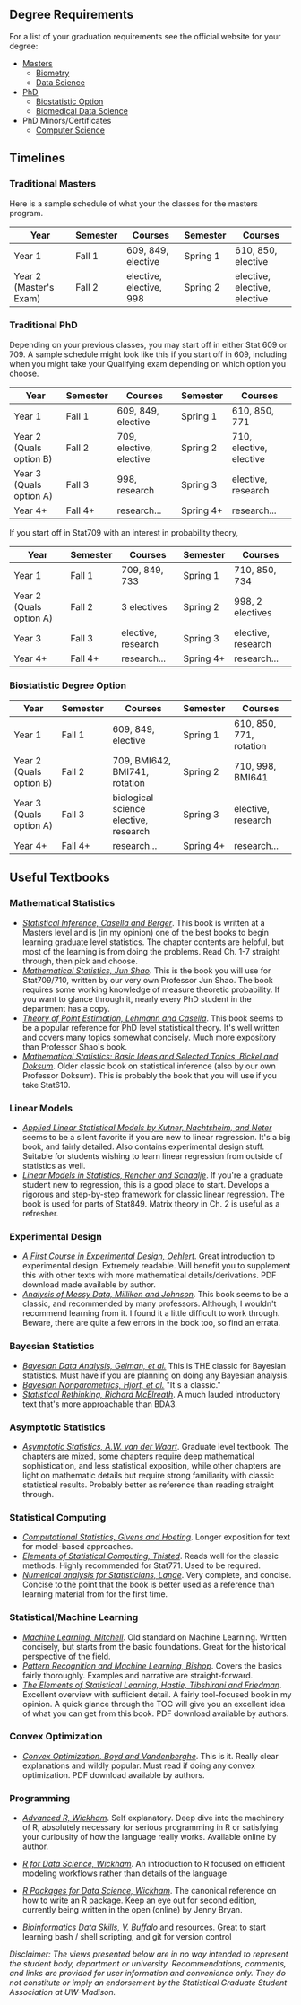 
## Degree Requirements

For a list of your graduation requirements see the official website for your degree:
* [Masters][masters-req]
  - [Biometry][biometry-req]
  - [Data Science][data-req]
* [PhD][phd-req]
  - [Biostatistic Option][bio-req]
  - [Biomedical Data Science][bmids-req]
* PhD Minors/Certificates
  - [Computer Science][cs]

[masters-req]: http://old-www.stat.wisc.edu/phd-masters/MS_Degree_Regulations 
[biometry-req]: https://stat.wisc.edu/graduate-studies/biometry/ 
[data-req]: https://stat.wisc.edu/wp-content/uploads/sites/870/2019/05/MSDS-Handbook-Fall-2018.pdf
[phd-req]: https://old-www.stat.wisc.edu/phd-masters/PhD_Degree_Regulations
[bio-req]: https://old-www.stat.wisc.edu/sites/default/files/Biostats%20Option%20Requirements%20Revised.pdf
[bmids-req]: https://biostat.wisc.edu/PHD-Biomedical-Data-Science
[cs]: https://www.cs.wisc.edu/graduate/graduate-phd-minor/


## Timelines

### Traditional Masters

Here is a sample schedule of what your the classes for the masters program.

| Year | Semester | Courses | Semester | Courses |
|---------|:------------|------------|-----------|---------|
| Year 1 | Fall 1 | 609, 849, elective| Spring 1 | 610, 850, elective | 
| Year 2 (Master's Exam) | Fall 2 | elective, elective, 998 | Spring 2 | elective, elective, elective | 


### Traditional PhD

Depending on your previous classes, you may start off in either Stat 609 or 709. A sample schedule might look like this if you start off in 609, including when you might take your Qualifying exam depending on which option you choose.

| Year | Semester | Courses | Semester | Courses |
|---------|:------------|-------|-----------|-------|
| Year 1 | Fall 1 | 609, 849, elective | Spring 1 | 610, 850, 771 |
|Year 2 (Quals option B)| Fall 2 | 709, elective, elective | Spring 2 | 710, elective, elective |
|Year 3 (Quals option A)| Fall 3 | 998, research | Spring 3 | elective, research |
|Year 4+ | Fall 4+ | research... | Spring 4+ | research... |


If you start off in Stat709 with an interest in probability theory,

| Year | Semester | Courses | Semester | Courses |
|---------|:------------|-------|-----------|-------|
| Year 1 | Fall 1 | 709, 849, 733 | Spring 1 | 710, 850, 734 |
|Year 2 (Quals option A) | Fall 2 | 3 electives | Spring 2 | 998, 2 electives |
|Year 3 | Fall 3 | elective, research | Spring 3 | elective, research |
|Year 4+ | Fall 4+ | research... | Spring 4+ | research... |




### Biostatistic Degree Option


| Year | Semester | Courses | Semester | Courses |
|---------|:------------|-------|-----------|-------|
| Year 1 | Fall 1 | 609, 849, elective | Spring 1 | 610, 850, 771, rotation |
|Year 2 (Quals option B)| Fall 2 | 709, BMI642, BMI741, rotation | Spring 2 | 710, 998, BMI641 |
|Year 3 (Quals option A)| Fall 3 | biological science elective, research | Spring 3 | elective, research |
|Year 4+ | Fall 4+ | research... | Spring 4+ | research... |


## Useful Textbooks

### Mathematical Statistics

* [*Statistical Inference, Casella and Berger*](https://search.library.wisc.edu/catalog/9910206891502121). This book is written at a
  Masters level and is (in my opinion) one of the best books to begin learning
  graduate level statistics. The chapter contents are helpful, but most of the
  learning is from doing the problems. Read Ch. 1-7 straight through, then pick and choose.
* [*Mathematical Statistics, Jun Shao*](https://search.library.wisc.edu/catalog/9910903294602121). This is the book you will use for
  Stat709/710, written by our very own Professor Jun Shao. The book requires some working
  knowledge of measure theoretic probability. If you want to glance through it, nearly every PhD student in the department has a copy.
* [*Theory of Point Estimation, Lehmann and Casella*](https://search.library.wisc.edu/catalog/9911032002902121). This book seems to be a
  popular reference for PhD level statistical theory. It's well written and
  covers many topics somewhat concisely. Much more expository than Professor Shao's book.
* [*Mathematical Statistics: Basic Ideas and Selected Topics, Bickel and
  Doksum*](https://search.library.wisc.edu/catalog/999915339002121). Older classic book on statistical inference (also by our own Professor Doksum). This is probably the
  book that you will use if you take Stat610.

### Linear Models

* [*Applied Linear Statistical Models by Kutner, Nachtsheim, and Neter*](https://search.library.wisc.edu/catalog/999993224902121) seems to be a silent favorite if you are new to linear regression. It's a big book, and fairly detailed. Also contains experimental design stuff. Suitable for students wishing to learn linear regression from outside of statistics as well.
* [*Linear Models in Statistics, Rencher and Schaalje*](https://search.library.wisc.edu/catalog/9910084565502121). If you're a graduate student new to regression, this is a good place to start. Develops a rigorous and step-by-step framework for classic linear regression. The book is used for parts of Stat849. Matrix theory in Ch. 2 is useful as a refresher.

### Experimental Design

* [*A First Course in Experimental Design, Oehlert*](http://users.stat.umn.edu/~gary/Book.html). Great introduction to experimental design. Extremely readable. Will benefit you to supplement this with other texts with more mathematical details/derivations. PDF download made available by author.
* [*Analysis of Messy Data, Milliken and Johnson*](https://search.library.wisc.edu/catalog/9910072994002121). This book seems to be a classic, and recommended by many professors. Although, I wouldn't recommend learning from it. I found it a little difficult to work through. Beware, there are quite a few errors in the book too, so find an errata.


### Bayesian Statistics

* [*Bayesian Data Analysis, Gelman, et al.*](https://search.library.wisc.edu/catalog/9910191568002121) This is THE classic for Bayesian statistics. Must have if you are planning on doing any Bayesian analysis.
* [*Bayesian Nonparametrics, Hjort, et al.*](https://search.library.wisc.edu/catalog/9910089493702121) "It's a classic."
* [*Statistical Rethinking, Richard McElreath*](https://search.library.wisc.edu/catalog/9912140533102121). A much lauded introductory text that's more approachable than BDA3.

### Asymptotic Statistics

* [*Asymptotic Statistics, A.W. van der Waart*](https://search.library.wisc.edu/catalog/9910921735502121). Graduate level textbook. The chapters are mixed, some chapters require deep mathematical sophistication, and less statistical exposition, while other chapters are light on mathematic details but require strong familiarity with classic statistical results. Probably better as reference than reading straight through.

### Statistical Computing

* [*Computational Statistics, Givens and Hoeting*](https://search.library.wisc.edu/catalog/9912217600102121). Longer exposition for  text for model-based approaches.
* [*Elements of Statistical Computing, Thisted*](https://search.library.wisc.edu/catalog/999588883802121). Reads well for the classic methods. Highly recommended for Stat771. Used to be required.
* [*Numerical analysis for Statisticians, Lange*](https://search.library.wisc.edu/catalog/999936725402121). Very complete, and concise. Concise to the point that the book is better used as a reference than learning material from for the first time.

### Statistical/Machine Learning

* [*Machine Learning, Mitchell*](https://search.library.wisc.edu/catalog/999810531202121). Old standard on Machine Learning. Written concisely, but starts from the basic foundations. Great for the historical perspective of the field.
* [*Pattern Recognition and Machine Learning, Bishop*](https://search.library.wisc.edu/catalog/9910032530902121). Covers the basics fairly thoroughly. Examples and narrative are straight-forward.
* [*The Elements of Statistical Learning, Hastie, Tibshirani and Friedman*](https://web.stanford.edu/~hastie/ElemStatLearn/). Excellent overview with sufficient detail. A fairly tool-focused book in my opinion. A quick glance through the TOC will give you an excellent idea of what you can get from this book. PDF download available by authors.

### Convex Optimization

* [*Convex Optimization, Boyd and Vandenberghe*](http://web.stanford.edu/~boyd/cvxbook/). This is it. Really clear explanations and wildly popular. Must read if doing any convex optimization. PDF download available by authors.

### Programming

* [*Advanced R, Wickham*](https://adv-r.hadley.nz/). Self explanatory. Deep dive into the machinery of R, absolutely necessary for serious programming in R or satisfying your curiousity of how the language really works. Available online by author.

* [*R for Data Science, Wickham*](http://r4ds.had.co.nz/). An introduction to R focused on efficient modeling workflows rather than details of the language

* [*R Packages for Data Science, Wickham*](http://r-pkgs.had.co.nz/). The canonical reference on how to write an R package. Keep an eye out for second edition, currently being written in the open (online) by Jenny Bryan.

* [*Bioinformatics Data Skills, V. Buffalo*](http://shop.oreilly.com/product/0636920030157.do)
  and [resources](https://github.com/vsbuffalo/bds-files).
  Great to start learning bash / shell scripting, and git for version control

*Disclaimer: The views presented below are in no way intended to represent the student body, department or university. Recommendations, comments, and links are provided for user information and convenience only. They do not constitute or imply an endorsement by the Statistical Graduate Student Association at UW-Madison.*
